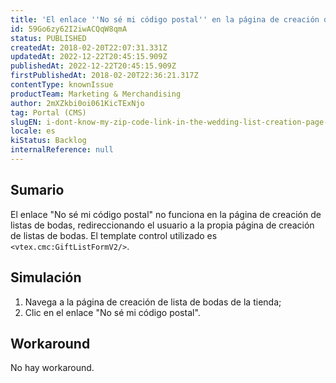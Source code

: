 ```yaml
---
title: 'El enlace ''No sé mi código postal'' en la página de creación de listas de bodas redirecciona el usuario a la propia página de creación de listas de bodas'
id: 59Go6zy62I2iwACQqW8qmA
status: PUBLISHED
createdAt: 2018-02-20T22:07:31.331Z
updatedAt: 2022-12-22T20:45:15.909Z
publishedAt: 2022-12-22T20:45:15.909Z
firstPublishedAt: 2018-02-20T22:36:21.317Z
contentType: knownIssue
productTeam: Marketing & Merchandising
author: 2mXZkbi0oi061KicTExNjo
tag: Portal (CMS)
slugEN: i-dont-know-my-zip-code-link-in-the-wedding-list-creation-page-is-redirecting-to-the-wedding-list-creation-page
locale: es
kiStatus: Backlog
internalReference: null
---
```


## Sumario

El enlace "No sé mi código postal" no funciona en la página de creación de listas de bodas, redireccionando el usuario a la propia página de creación de listas de bodas. El template control utilizado es  `<vtex.cmc:GiftListFormV2/>`.

## Simulación

1. Navega a la página de creación de lista de bodas de la tienda;
2. Clic en el enlace "No sé mi código postal".

## Workaround

No hay workaround.

